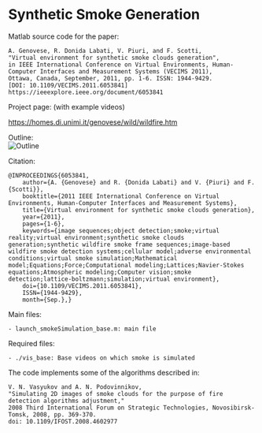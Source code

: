 # Synthetic Smoke Generation

Matlab source code for the paper:

	A. Genovese, R. Donida Labati, V. Piuri, and F. Scotti, 
    "Virtual environment for synthetic smoke clouds generation", 
    in IEEE International Conference on Virtual Environments, Human-Computer Interfaces and Measurement Systems (VECIMS 2011), 
    Ottawa, Canada, September, 2011, pp. 1-6. ISSN: 1944-9429. 
    [DOI: 10.1109/VECIMS.2011.6053841]
    https://ieeexplore.ieee.org/document/6053841

Project page:
(with example videos)

https://homes.di.unimi.it/genovese/wild/wildfire.htm

Outline:<br/>
![Outline](https://homes.di.unimi.it/genovese/wild/imgs/Picture2small_2.png "Outline")

Citation:

    @INPROCEEDINGS{6053841,
        author={A. {Genovese} and R. {Donida Labati} and V. {Piuri} and F. {Scotti}},
        booktitle={2011 IEEE International Conference on Virtual Environments, Human-Computer Interfaces and Measurement Systems},
        title={Virtual environment for synthetic smoke clouds generation},
        year={2011},
        pages={1-6},
        keywords={image sequences;object detection;smoke;virtual reality;virtual environment;synthetic smoke clouds generation;synthetic wildfire smoke frame sequences;image-based wildfire smoke detection systems;cellular model;adverse environmental conditions;virtual smoke simulation;Mathematical model;Equations;Force;Computational modeling;Lattices;Navier-Stokes equations;Atmospheric modeling;Computer vision;smoke detection;lattice-boltzmann;simulation;virtual environment},
        doi={10.1109/VECIMS.2011.6053841},
        ISSN={1944-9429},
        month={Sep.},}

Main files:

    - launch_smokeSimulation_base.m: main file

Required files:

    - ./vis_base: Base videos on which smoke is simulated
    
The code implements some of the algorithms described in:

    V. N. Vasyukov and A. N. Podovinnikov, 
    "Simulating 2D images of smoke clouds for the purpose of fire detection algorithms adjustment," 
    2008 Third International Forum on Strategic Technologies, Novosibirsk-Tomsk, 2008, pp. 369-370.
    doi: 10.1109/IFOST.2008.4602977
